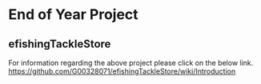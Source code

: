 # End of Year Project
## efishingTackleStore
For information regarding the above project please click on the below link.
https://github.com/G00328071/efishingTackleStore/wiki/Introduction
